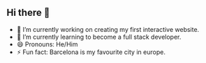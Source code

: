 ## Hi there 👋

- 🔭 I’m currently working on creating my first interactive website.
- 🌱 I’m currently learning to become a full stack developer.
- 😄 Pronouns: He/Him
- ⚡ Fun fact: Barcelona is my favourite city in europe.
<!--
**TanjiroEddz/TanjiroEddz** is a ✨ _special_ ✨ repository because its `README.md` (this file) appears on your GitHub profile.

Here are some ideas to get you started:

- 🔭 I’m currently working on creating my first interactive website.
- 🌱 I’m currently learning to become a full stack developer.
- 😄 Pronouns: He/Him
- ⚡ Fun fact: Barcelona is my favourite city in europe.
-->
